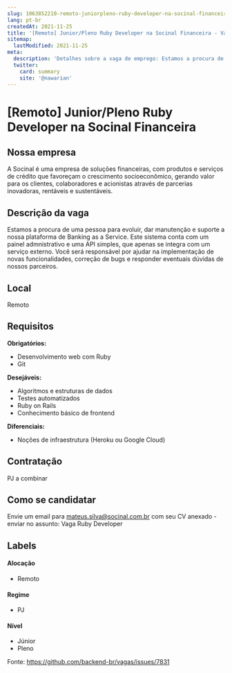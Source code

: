 ```yaml
---
slug: 1063852210-remoto-juniorpleno-ruby-developer-na-socinal-financeira
lang: pt-br
createdAt: 2021-11-25
title: '[Remoto] Junior/Pleno Ruby Developer na Socinal Financeira - Vaga de Emprego'
sitemap:
  lastModified: 2021-11-25
meta:
  description: 'Detalhes sobre a vaga de emprego: Estamos a procura de uma pessoa para evoluir, dar manutenção e suporte a nossa plataforma de Banking as a Service. Este sistema conta com um painel admnistrativo e uma API simples, que apenas se integra com um serviço externo. Você será responsável por ajudar na implementação de novas funcionalidades, correção de bugs e responder eventuais dúvidas de nossos parceiros.'
  twitter:
    card: summary
    site: '@nawarian'
---
```


# [Remoto] Junior/Pleno Ruby Developer na Socinal Financeira

## Nossa empresa

A Socinal é uma empresa de soluções financeiras, com produtos e serviços de crédito que favoreçam o crescimento socioeconômico, gerando valor para os clientes, colaboradores e acionistas através de parcerias inovadoras, rentáveis e sustentáveis.

## Descrição da vaga

Estamos a procura de uma pessoa para evoluir, dar manutenção e suporte a nossa plataforma de Banking as a Service. Este sistema conta com um painel admnistrativo e uma API simples, que apenas se integra com um serviço externo. Você será responsável por ajudar na implementação de novas funcionalidades, correção de bugs e responder eventuais dúvidas de nossos parceiros.

## Local

Remoto

## Requisitos

**Obrigatórios:**
- Desenvolvimento web com Ruby
- Git

**Desejáveis:**
- Algoritmos e estruturas de dados
- Testes automatizados
- Ruby on Rails
- Conhecimento básico de frontend

**Diferenciais:**
- Noções de infraestrutura (Heroku ou Google Cloud)

## Contratação

PJ a combinar

## Como se candidatar

Envie um email para mateus.silva@socinal.com.br com seu CV anexado - enviar no assunto: Vaga Ruby Developer

## Labels

#### Alocação
- Remoto

#### Regime
- PJ

#### Nível
- Júnior
- Pleno


Fonte: https://github.com/backend-br/vagas/issues/7831